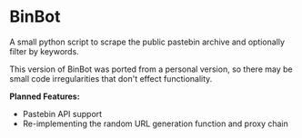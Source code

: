 # BinBot
A small python script to scrape the public pastebin archive and optionally filter by keywords.

This version of BinBot was ported from a personal version, so there may be small code irregularities that don't effect functionality.

**Planned Features:**

* Pastebin API support
* Re-implementing the random URL generation function and proxy chain
